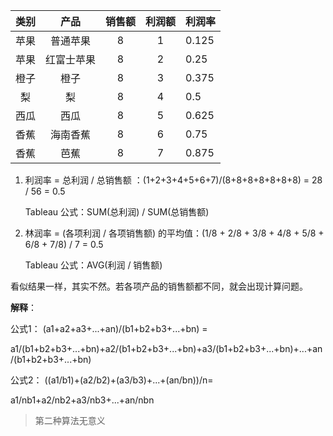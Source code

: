 | 类别 |    产品    | 销售额 | 利润额 | 利润率 |
| :--: | :--------: | :----: | :----: | :----- |
| 苹果 |  普通苹果  |   8    |   1    | 0.125  |
| 苹果 | 红富士苹果 |   8    |   2    | 0.25   |
| 橙子 |    橙子    |   8    |   3    | 0.375  |
|  梨  |     梨     |   8    |   4    | 0.5    |
| 西瓜 |    西瓜    |   8    |   5    | 0.625  |
| 香蕉 |  海南香蕉  |   8    |   6    | 0.75   |
| 香蕉 |    芭蕉    |   8    |   7    | 0.875  |

1. 利润率 = 总利润 / 总销售额 ：(1+2+3+4+5+6+7)/(8+8+8+8+8+8+8) = 28 / 56 = 0.5

   Tableau 公式：SUM(总利润) / SUM(总销售额)

2. 林润率 = (各项利润 / 各项销售额) 的平均值：(1/8 + 2/8 + 3/8 + 4/8 + 5/8 + 6/8 + 7/8) / 7 = 0.5

   Tableau 公式：AVG(利润 / 销售额)

看似结果一样，其实不然。若各项产品的销售额都不同，就会出现计算问题。

**解释**：

公式1： (a1+a2+a3+...+an)/(b1+b2+b3+...+bn) =

a1/(b1+b2+b3+...+bn)+a2/(b1+b2+b3+...+bn)+a3/(b1+b2+b3+...+bn)+...+an/(b1+b2+b3+...+bn)

公式2： ((a1/b1)+(a2/b2)+(a3/b3)+...+(an/bn))/n=

a1/nb1+a2/nb2+a3/nb3+...+an/nbn

> 第二种算法无意义
